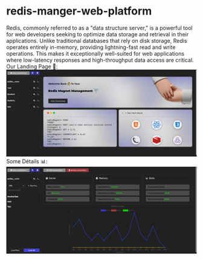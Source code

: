 # redis-manger-web-platform
Redis, commonly referred to as a "data structure server," is a powerful tool for web developers seeking to optimize data storage and retrieval in their applications. Unlike traditional databases that rely on disk storage, Redis operates entirely in-memory, providing lightning-fast read and write operations. This makes it exceptionally well-suited for web applications where low-latency responses and high-throughput data access are critical.
<br/>
Our Landing Page 🚀:
<img src='./frontend/src/components/images/redisLandingPage.png'/>
Some Détails 📊:
<img src='./frontend/src/components/images/redisConnectionsDetails.png'/>